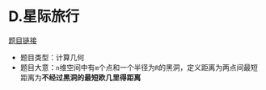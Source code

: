 # D.星际旅行

[题目链接](https://www.acwing.com/problem/content/3298/)

* 题目类型：计算几何
* 题目大意：`n`维空间中有`m`个点和一个半径为`R`的黑洞，定义距离为两点间最短距离为**不经过黑洞的最短欧几里得距离**
